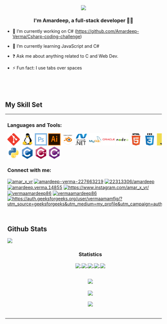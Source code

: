 <div align="center">
<img src="https://miro.medium.com/v2/resize:fit:1280/1*MmLp2x6cMbr27HdRI9OSTg.gif" align="center" style="width: 50%" />
</div>  
  

### <div align="center">I'm Amardeep, a  full-stack  developer 👨‍💻</div>  
  

- 🔭 I’m currently working on C# (https://github.com/Amardeep-Verma/Csharp-coding-challenge)  
  

- 🌱 I’m currently learning JavaScript and C#  
  

- ❓ Ask me about anything related to C and Web Dev.  
  

- ⚡ Fun fact: I use tabs over spaces  
  

![]()  
  

<br/>  


## My Skill Set  
<table><tr><td valign="top" width="33%">



</div><h3 align="left">Languages and Tools:</h3>
<p align="left">
<img src="https://raw.githubusercontent.com/teamedwardforever/Readme-Generator/71f25dd8b98329b168142a6b782a107b75eab178/svg/Skills/Other/git-scm-icon.svg" alt="Git" width="40" height="40"/>
<img src="https://raw.githubusercontent.com/teamedwardforever/Readme-Generator/71f25dd8b98329b168142a6b782a107b75eab178/svg/Skills/Other/linux-original.svg" alt="Linux" width="40" height="40"/>
<img src="https://raw.githubusercontent.com/teamedwardforever/Readme-Generator/71f25dd8b98329b168142a6b782a107b75eab178/svg/Skills/Software/photoshop-line.svg" alt="Photoshop" width="40" height="40"/>
<img src="https://raw.githubusercontent.com/teamedwardforever/Readme-Generator/71f25dd8b98329b168142a6b782a107b75eab178/svg/Skills/Software/adobe_illustrator-icon%20(1).svg" alt="Adobe Illustrator" width="40" height="40"/>
<img src="https://raw.githubusercontent.com/teamedwardforever/Readme-Generator/71f25dd8b98329b168142a6b782a107b75eab178/svg/Skills/Software/blender_community_badge_white.svg" alt="Blender" width="40" height="40"/>
<img src="https://raw.githubusercontent.com/teamedwardforever/Readme-Generator/71f25dd8b98329b168142a6b782a107b75eab178/svg/Skills/Framework/dot-net-original-wordmark.svg" alt="Dot Net" width="40" height="40"/>
<img src="https://raw.githubusercontent.com/teamedwardforever/Readme-Generator/71f25dd8b98329b168142a6b782a107b75eab178/svg/Skills/Database/mysql-original-wordmark.svg" alt="Mysql" width="40" height="40"/>
<img src="https://raw.githubusercontent.com/teamedwardforever/Readme-Generator/71f25dd8b98329b168142a6b782a107b75eab178/svg/Skills/Database/oracle-original.svg" alt="Oracle" width="40" height="40"/>
<img src="https://raw.githubusercontent.com/teamedwardforever/Readme-Generator/71f25dd8b98329b168142a6b782a107b75eab178/svg/Skills/Backend/nodejs-original-wordmark.svg" alt="NodeJs" width="40" height="40"/>
<img src="https://raw.githubusercontent.com/teamedwardforever/Readme-Generator/71f25dd8b98329b168142a6b782a107b75eab178/svg/Skills/Frontend/html5-original-wordmark.svg" alt="HTML" width="40" height="40"/>
<img src="https://raw.githubusercontent.com/teamedwardforever/Readme-Generator/71f25dd8b98329b168142a6b782a107b75eab178/svg/Skills/Frontend/css3-original-wordmark.svg" alt="Css" width="40" height="40"/>
<img src="https://raw.githubusercontent.com/teamedwardforever/Readme-Generator/71f25dd8b98329b168142a6b782a107b75eab178/svg/Skills/Languages/javascript-original.svg" alt="Javascript" width="40" height="40"/>
<img src="https://raw.githubusercontent.com/teamedwardforever/Readme-Generator/71f25dd8b98329b168142a6b782a107b75eab178/svg/Skills/Languages/python-original.svg" alt="Python" width="40" height="40"/>
<img src="https://raw.githubusercontent.com/teamedwardforever/Readme-Generator/71f25dd8b98329b168142a6b782a107b75eab178/svg/Skills/Languages/c-original.svg" alt="C" width="40" height="40"/>
<img src="https://raw.githubusercontent.com/teamedwardforever/Readme-Generator/71f25dd8b98329b168142a6b782a107b75eab178/svg/Skills/Languages/cplusplus-original.svg" alt="CPP" width="40" height="40"/>
<img src="https://raw.githubusercontent.com/teamedwardforever/Readme-Generator/71f25dd8b98329b168142a6b782a107b75eab178/svg/Skills/Languages/csharp-original.svg" alt="Csharp" width="40" height="40"/>
</p>



<h3 align="left">Connect with me:</h3>
<p align="left">
<a href="https://twitter.com/amar_x_vr" target="blank"><img align="center" src="https://raw.githubusercontent.com/rahuldkjain/github-profile-readme-generator/master/src/images/icons/Social/twitter.svg" alt="amar_x_vr" height="30" width="40" /></a>
<a href="https://linkedin.com/in/amardeep-verma-227663219" target="blank"><img align="center" src="https://raw.githubusercontent.com/rahuldkjain/github-profile-readme-generator/master/src/images/icons/Social/linked-in-alt.svg" alt="amardeep-verma-227663219" height="30" width="40" /></a>
<a href="https://stackoverflow.com/users/22313306/amardeep" target="blank"><img align="center" src="https://raw.githubusercontent.com/rahuldkjain/github-profile-readme-generator/master/src/images/icons/Social/stack-overflow.svg" alt="22313306/amardeep" height="30" width="40" /></a>
<a href="https://fb.com/amardeep.verma.14855" target="blank"><img align="center" src="https://raw.githubusercontent.com/rahuldkjain/github-profile-readme-generator/master/src/images/icons/Social/facebook.svg" alt="amardeep.verma.14855" height="30" width="40" /></a>
<a href="https://instagram.com/https://www.instagram.com/amar_x_vr/" target="blank"><img align="center" src="https://raw.githubusercontent.com/rahuldkjain/github-profile-readme-generator/master/src/images/icons/Social/instagram.svg" alt="https://www.instagram.com/amar_x_vr/" height="30" width="40" /></a>
<a href="https://www.hackerrank.com/vermaamardeep86" target="blank"><img align="center" src="https://raw.githubusercontent.com/rahuldkjain/github-profile-readme-generator/master/src/images/icons/Social/hackerrank.svg" alt="vermaamardeep86" height="30" width="40" /></a>
<a href="https://www.leetcode.com/vermaamardeep86" target="blank"><img align="center" src="https://raw.githubusercontent.com/rahuldkjain/github-profile-readme-generator/master/src/images/icons/Social/leet-code.svg" alt="vermaamardeep86" height="30" width="40" /></a>
<a href="https://auth.geeksforgeeks.org/user/https://auth.geeksforgeeks.org/user/vermaamamfjg/?utm_source=geeksforgeeks&utm_medium=my_profile&utm_campaign=auth_user" target="blank"><img align="center" src="https://raw.githubusercontent.com/rahuldkjain/github-profile-readme-generator/master/src/images/icons/Social/geeks-for-geeks.svg" alt="https://auth.geeksforgeeks.org/user/vermaamamfjg/?utm_source=geeksforgeeks&utm_medium=my_profile&utm_campaign=auth_user" height="30" width="40" /></a>
</p>
  

<br/>  


## Github Stats  
<img src="https://user-images.githubusercontent.com/73097560/115834477-dbab4500-a447-11eb-908a-139a6edaec5c.gif"><h3 align="center">Statistics</h3>
<div align="center">
<a href="https://github.com/Amardeep-Verma">
<img align="center" src="http://github-profile-summary-cards.vercel.app/api/cards/stats?username=Amardeep-Verma&theme=2077" height="180em" />
<img align="center" src="http://github-profile-summary-cards.vercel.app/api/cards/most-commit-language?username=Amardeep-Verma&theme=2077" height="180em" />
<img align="center" src="http://github-profile-summary-cards.vercel.app/api/cards/repos-per-language?username=Amardeep-Verma&theme=2077" height="180em" />
<img align="center" src="http://github-profile-summary-cards.vercel.app/api/cards/productive-time?username=Amardeep-Verma&theme=2077" height="180em" />
<img align="center" src="http://github-profile-summary-cards.vercel.app/api/cards/profile-details?username=Amardeep-Verma&theme=2077" height="180em" />
</div>

<br/>  



<br/>  

<div align="center"><img src="https://spotify-github-profile.vercel.app/api/view?uid=6ga8xsvk93qay9cazge2ag4j4&cover_image=true&theme=default&show_offline=false&background_color=121212&interchange=false" /></div>  

<br/>  

<div align="center">
<img src="https://komarev.com/ghpvc/?username=Amardeep-Verma&&style=flat-square" align="center" />
</div>  
  

<br/>  

<div align="center">
            <a href="https://www.buymeacoffee.com/amar-x-vr" target="_blank" style="display: inline-block;">
                <img
                    src="https://img.shields.io/badge/Donate-Buy%20Me%20A%20Coffee-orange.svg?style=flat-square&logo=buymeacoffee" 
                    align="center"
                />
            </a></div>  

<br/>  


<br />


